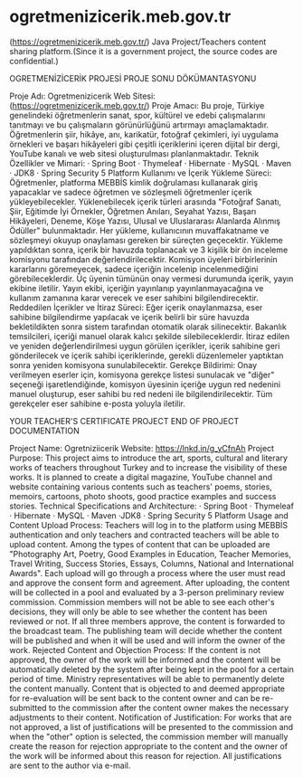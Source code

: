 # ogretmenizicerik.meb.gov.tr
(https://ogretmenizicerik.meb.gov.tr/)
Java Project/Teachers content sharing platform.(Since it is a government project, the source codes are confidential.)

OGRETMENİZİCERİK PROJESİ PROJE SONU DÖKÜMANTASYONU 

Proje Adı: Ogretmenizicerik Web Sitesi: (https://ogretmenizicerik.meb.gov.tr/) Proje Amacı: Bu proje, Türkiye genelindeki öğretmenlerin sanat, spor, kültürel ve edebi çalışmalarını tanıtmayı ve bu çalışmaların görünürlüğünü artırmayı amaçlamaktadır. Öğretmenlerin şiir, hikâye, anı, karikatür, fotoğraf çekimleri, iyi uygulama örnekleri ve başarı hikâyeleri gibi çeşitli içeriklerini içeren dijital bir dergi, YouTube kanalı ve web sitesi oluşturulması planlanmaktadır. Teknik Özellikler ve Mimari: · Spring Boot · Thymeleaf · Hibernate · MySQL · Maven · JDK8 · Spring Security 5 Platform Kullanımı ve İçerik Yükleme Süreci: Öğretmenler, platforma MEBBİS kimlik doğrulaması kullanarak giriş yapacaklar ve sadece öğretmen ve sözleşmeli öğretmenler içerik yükleyebilecekler. Yüklenebilecek içerik türleri arasında "Fotoğraf Sanatı, Şiir, Eğitimde İyi Örnekler, Öğretmen Anıları, Seyahat Yazısı, Başarı Hikâyeleri, Deneme, Köşe Yazısı, Ulusal ve Uluslararası Alanlarda Alınmış Ödüller" bulunmaktadır. Her yükleme, kullanıcının muvaffakatname ve sözleşmeyi okuyup onaylaması gereken bir süreçten geçecektir. Yükleme yapıldıktan sonra, içerik bir havuzda toplanacak ve 3 kişilik bir ön inceleme komisyonu tarafından değerlendirilecektir. Komisyon üyeleri birbirlerinin kararlarını göremeyecek, sadece içeriğin incelenip incelenmediğini görebileceklerdir. Üç üyenin tümünün onay vermesi durumunda içerik, yayın ekibine iletilir. Yayın ekibi, içeriğin yayınlanıp yayınlanmayacağına ve kullanım zamanına karar verecek ve eser sahibini bilgilendirecektir. Reddedilen İçerikler ve İtiraz Süreci: Eğer içerik onaylanmazsa, eser sahibine bilgilendirme yapılacak ve içerik belirli bir süre havuzda bekletildikten sonra sistem tarafından otomatik olarak silinecektir. Bakanlık temsilcileri, içeriği manuel olarak kalıcı şekilde silebileceklerdir. İtiraz edilen ve yeniden değerlendirilmesi uygun görülen içerikler, içerik sahibine geri gönderilecek ve içerik sahibi içeriklerinde, gerekli düzenlemeler yaptıktan sonra yeniden komisyona sunulabilecektir. Gerekçe Bildirimi: Onay verilmeyen eserler için, komisyona gerekçe listesi sunulacak ve "diğer" seçeneği işaretlendiğinde, komisyon üyesinin içeriğe uygun red nedenini manuel oluşturup, eser sahibi bu red nedeni ile bilgilendirilecektir. Tüm gerekçeler eser sahibine e-posta yoluyla iletilir.

YOUR TEACHER'S CERTIFICATE PROJECT END OF PROJECT DOCUMENTATION

Project Name: Ogretniziicerik Website: https://lnkd.in/g_yCfnAh Project Purpose: This project aims to introduce the art, sports, cultural and literary works of teachers throughout Turkey and to increase the visibility of these works. It is planned to create a digital magazine, YouTube channel and website containing various contents such as teachers' poems, stories, memoirs, cartoons, photo shoots, good practice examples and success stories. Technical Specifications and Architecture: · Spring Boot · Thymeleaf · Hibernate · MySQL · Maven ·JDK8 · Spring Security 5 Platform Usage and Content Upload Process: Teachers will log in to the platform using MEBBİS authentication and only teachers and contracted teachers will be able to upload content. Among the types of content that can be uploaded are "Photography Art, Poetry, Good Examples in Education, Teacher Memories, Travel Writing, Success Stories, Essays, Columns, National and International Awards". Each upload will go through a process where the user must read and approve the consent form and agreement. After uploading, the content will be collected in a pool and evaluated by a 3-person preliminary review commission. Commission members will not be able to see each other's decisions, they will only be able to see whether the content has been reviewed or not. If all three members approve, the content is forwarded to the broadcast team. The publishing team will decide whether the content will be published and when it will be used and will inform the owner of the work. Rejected Content and Objection Process: If the content is not approved, the owner of the work will be informed and the content will be automatically deleted by the system after being kept in the pool for a certain period of time. Ministry representatives will be able to permanently delete the content manually. Content that is objected to and deemed appropriate for re-evaluation will be sent back to the content owner and can be re-submitted to the commission after the content owner makes the necessary adjustments to their content. Notification of Justification: For works that are not approved, a list of justifications will be presented to the commission and when the "other" option is selected, the commission member will manually create the reason for rejection appropriate to the content and the owner of the work will be informed about this reason for rejection. All justifications are sent to the author via e-mail.
